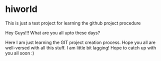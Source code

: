 # hiworld
This is just a test project for learning the github project procedure


Hey Guys!!!
What are you all upto these days?

Here I am just learning the GIT project creation process.
Hope you all are well-versed with all this stuff.
I am little bit lagging! Hope to catch up with you all soon :)

